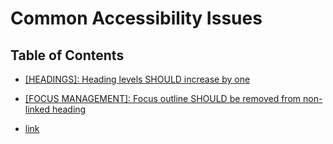 # Common Accessibility Issues

## Table of Contents

* [[HEADINGS]: Heading levels SHOULD increase by one](https://github.com/department-of-veterans-affairs/va.gov-team/blob/master/platform/accessibility/common-issues/headings-should-increase-by-one.md)

* [[FOCUS MANAGEMENT]: Focus outline SHOULD be removed from non-linked heading](https://github.com/department-of-veterans-affairs/va.gov-team/blob/master/platform/accessibility/common-issues/focus-outline-should-be-removed-from-non-linked-heading.md)

* [link]()
